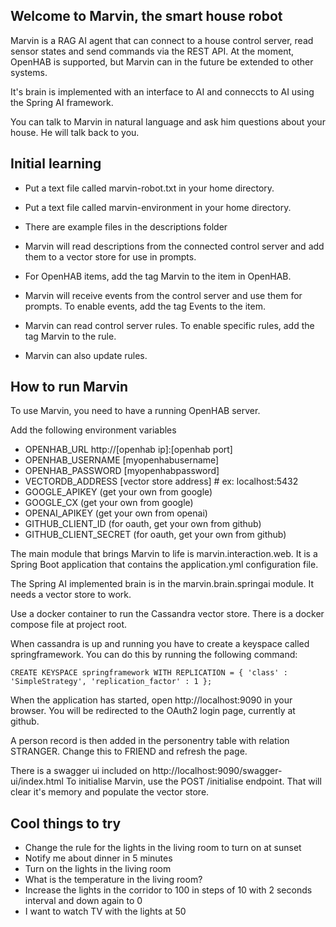 ## Welcome to Marvin, the smart house robot

Marvin is a RAG AI agent that can connect to a house control server, read sensor states and send commands via 
the REST API. At the moment, OpenHAB is supported, but Marvin can in the future be extended to other systems.

It's brain is implemented with an interface to AI and conneccts to AI using the Spring AI framework.

You can talk to Marvin in natural language and ask him questions about your house. He will talk back to you.

## Initial learning
* Put a text file called marvin-robot.txt in your home directory.
* Put a text file called marvin-environment in your home directory.
* There are example files in the descriptions folder

* Marvin will read descriptions from the connected control server and add them to a vector store for use in prompts.
* For OpenHAB items, add the tag Marvin to the item in OpenHAB.
* Marvin will receive events from the control server and use them for prompts. To enable events, add the tag Events to the item.
* Marvin can read control server rules. To enable specific rules, add the tag Marvin to the rule.
* Marvin can also update rules.

## How to run Marvin

To use Marvin, you need to have a running OpenHAB server.

Add the following environment variables

* OPENHAB_URL http://[openhab ip]:[openhab port]
* OPENHAB_USERNAME [myopenhabusername]
* OPENHAB_PASSWORD [myopenhabpassword]
* VECTORDB_ADDRESS [vector store address] # ex: localhost:5432
* GOOGLE_APIKEY (get your own from google)
* GOOGLE_CX (get your own from google)
* OPENAI_APIKEY (get your own from openai)
* GITHUB_CLIENT_ID (for oauth, get your own from github)
* GITHUB_CLIENT_SECRET (for oauth, get your own from github)


The main module that brings Marvin to life is marvin.interaction.web. It is a Spring Boot application
that contains the application.yml configuration file.

The Spring AI implemented brain is in the marvin.brain.springai module. It needs a vector store to work.

Use a docker container to run the Cassandra vector store. There is a docker compose file at project root. 

When cassandra is up and running you have to create a keyspace called springframework. 
You can do this by running the following command:

```
CREATE KEYSPACE springframework WITH REPLICATION = { 'class' : 'SimpleStrategy', 'replication_factor' : 1 };
```

When the application has started, open http://localhost:9090 in your browser. You will be redirected to the OAuth2 login page, currently at github.

A person record is then added in the personentry table with relation STRANGER. Change this to FRIEND and refresh the page.

There is a swagger ui included on http://localhost:9090/swagger-ui/index.html To initialise Marvin, use the POST /initialise endpoint. That will clear it's memory and populate the vector store.
 

## Cool things to try
* Change the rule for the lights in the living room to turn on at sunset
* Notify me about dinner in 5 minutes
* Turn on the lights in the living room
* What is the temperature in the living room?
* Increase the lights in the corridor to 100 in steps of 10 with 2 seconds interval and down again to 0
* I want to watch TV with the lights at 50
